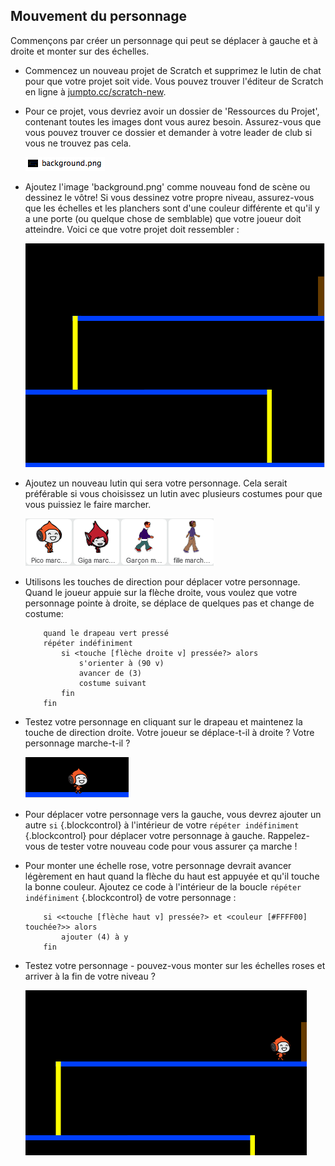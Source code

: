 ## Mouvement du personnage

Commençons par créer un personnage qui peut se déplacer à gauche et à droite et monter sur des échelles.

+ Commencez un nouveau projet de Scratch et supprimez le lutin de chat pour que votre projet soit vide. Vous pouvez trouver l'éditeur de Scratch en ligne à <a href="http://jumpto.cc/scratch-new">jumpto.cc/scratch-new</a>.

+ Pour ce projet, vous devriez avoir un dossier de 'Ressources du Projet', contenant toutes les images dont vous aurez besoin. Assurez-vous que vous pouvez trouver ce dossier et demander à votre leader de club si vous ne trouvez pas cela.

	![screenshot](images/dodge-resources.png)

+ Ajoutez l'image 'background.png' comme nouveau fond de scène ou dessinez le vôtre! Si vous dessinez votre propre niveau, assurez-vous que les échelles et les planchers sont d'une couleur différente et qu'il y a une porte (ou quelque chose de semblable) que votre joueur doit atteindre. Voici ce que votre projet doit ressembler :

	![screenshot](images/dodge-background.png)

+ Ajoutez un nouveau lutin qui sera votre personnage. Cela serait préférable si vous choisissez un lutin avec plusieurs costumes pour que vous puissiez le faire marcher.

	![screenshot](images/dodge-characters.png)

+ Utilisons les touches de direction pour déplacer votre personnage. Quand le joueur appuie sur la flèche droite, vous voulez que votre personnage pointe à droite, se déplace de quelques pas et change de costume:

	```blocks
		quand le drapeau vert pressé
		répéter indéfiniment
   			si <touche [flèche droite v] pressée?> alors
     			s'orienter à (90 v)
      			avancer de (3)
      			costume suivant
   			fin
		fin
	```

+ Testez votre personnage en cliquant sur le drapeau et maintenez la touche de direction droite. Votre joueur se déplace-t-il à droite ? Votre personnage marche-t-il ?

	![screenshot](images/dodge-walking.png)

+ Pour déplacer votre personnage vers la gauche, vous devrez ajouter un autre `si` {.blockcontrol} à l'intérieur de votre `répéter indéfiniment` {.blockcontrol} pour déplacer votre personnage à gauche. Rappelez-vous de tester votre nouveau code pour vous assurer ça marche !

+ Pour monter une échelle rose, votre personnage devrait avancer légèrement en haut quand la flèche du haut est appuyée et qu'il touche la bonne couleur. Ajoutez ce code à l'intérieur de la boucle `répéter indéfiniment` {.blockcontrol} de votre personnage :

	```blocks
		si <<touche [flèche haut v] pressée?> et <couleur [#FFFF00] touchée?>> alors
   			ajouter (4) à y
		fin
	```

+ Testez votre personnage - pouvez-vous monter sur les échelles roses et arriver à la fin de votre niveau ?

	![screenshot](images/dodge-test-character.png)
